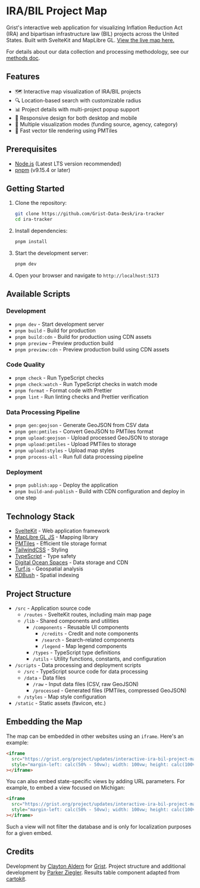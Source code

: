 # IRA/BIL Project Map

Grist's interactive web application for visualizing Inflation Reduction Act (IRA) and bipartisan infrastructure law (BIL) projects across the United States. Built with SvelteKit and MapLibre GL. [View the live map here.](https://grist.org/accountability/climate-infrastructure-ira-bil-map-tool/)

For details about our data collection and processing methodology, see our [methods doc](METHODOLOGY.md).

## Features

- 🗺️ Interactive map visualization of IRA/BIL projects
- 🔍 Location-based search with customizable radius
- 📊 Project details with multi-project popup support
- 📱 Responsive design for both desktop and mobile
- 🎨 Multiple visualization modes (funding source, agency, category)
- 💨 Fast vector tile rendering using PMTiles

## Prerequisites

- [Node.js](https://nodejs.org/) (Latest LTS version recommended)
- [pnpm](https://pnpm.io/) (v9.15.4 or later)

## Getting Started

1. Clone the repository:

   ```bash
   git clone https://github.com/Grist-Data-Desk/ira-tracker
   cd ira-tracker
   ```

2. Install dependencies:

   ```bash
   pnpm install
   ```

3. Start the development server:

   ```bash
   pnpm dev
   ```

4. Open your browser and navigate to `http://localhost:5173`

## Available Scripts

### Development

- `pnpm dev` - Start development server
- `pnpm build` - Build for production
- `pnpm build:cdn` - Build for production using CDN assets
- `pnpm preview` - Preview production build
- `pnpm preview:cdn` - Preview production build using CDN assets

### Code Quality

- `pnpm check` - Run TypeScript checks
- `pnpm check:watch` - Run TypeScript checks in watch mode
- `pnpm format` - Format code with Prettier
- `pnpm lint` - Run linting checks and Prettier verification

### Data Processing Pipeline

- `pnpm gen:geojson` - Generate GeoJSON from CSV data
- `pnpm gen:pmtiles` - Convert GeoJSON to PMTiles format
- `pnpm upload:geojson` - Upload processed GeoJSON to storage
- `pnpm upload:pmtiles` - Upload PMTiles to storage
- `pnpm upload:styles` - Upload map styles
- `pnpm process-all` - Run full data processing pipeline

### Deployment

- `pnpm publish:app` - Deploy the application
- `pnpm build-and-publish` - Build with CDN configuration and deploy in one step

## Technology Stack

- [SvelteKit](https://kit.svelte.dev/) - Web application framework
- [MapLibre GL JS](https://maplibre.org/) - Mapping library
- [PMTiles](https://github.com/protomaps/PMTiles) - Efficient tile storage format
- [TailwindCSS](https://tailwindcss.com/) - Styling
- [TypeScript](https://www.typescriptlang.org/) - Type safety
- [Digital Ocean Spaces](https://www.digitalocean.com/products/spaces) - Data storage and CDN
- [Turf.js](https://turfjs.org/) - Geospatial analysis
- [KDBush](https://github.com/mourner/kdbush) - Spatial indexing

## Project Structure

- `/src` - Application source code
  - `/routes` - SvelteKit routes, including main map page
  - `/lib` - Shared components and utilities
    - `/components` - Reusable UI components
      - `/credits` - Credit and note components
      - `/search` - Search-related components
      - `/legend` - Map legend components
    - `/types` - TypeScript type definitions
    - `/utils` - Utility functions, constants, and configuration
- `/scripts` - Data processing and deployment scripts
  - `/src` - TypeScript source code for data processing
  - `/data` - Data files
    - `/raw` - Input data files (CSV, raw GeoJSON)
    - `/processed` - Generated files (PMTiles, compressed GeoJSON)
  - `/styles` - Map style configuration
- `/static` - Static assets (favicon, etc.)

## Embedding the Map

The map can be embedded in other websites using an `iframe`. Here's an example:

```html
<iframe 
  src="https://grist.org/project/updates/interactive-ira-bil-project-map/" 
  style="margin-left: calc(50% - 50vw); width: 100vw; height: calc(100vh - 66px); border: 0; margin-bottom: 10px;"
></iframe>
```

You can also embed state-specific views by adding URL parameters. For example, to embed a view focused on Michigan:

```html
<iframe 
  src="https://grist.org/project/updates/interactive-ira-bil-project-map/?state=MI" 
  style="margin-left: calc(50% - 50vw); width: 100vw; height: calc(100vh - 66px); border: 0; margin-bottom: 10px;"
></iframe>
```

Such a view will not filter the database and is only for localization purposes for a given embed.

## Credits

Development by [Clayton Aldern](https://github.com/clayton-aldern) for [Grist](https://grist.org). Project structure and additional development by [Parker Ziegler](https://github.com/parkerziegler). Results table component adapted from [cartokit](https://github.com/parkerziegler/cartokit).
